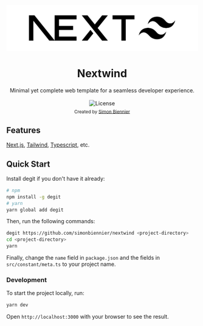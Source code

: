 <div>
<picture>
  <source media="(prefers-color-scheme: dark)" srcset="public/images/logo_light.png">
  <source media="(prefers-color-scheme: light)" srcset="public/images/logo_dark.png">
  <img src="public/images/logo_dark.png" alt="Nextwind">
</picture>
</div>

<h1 align="center"><strong>Nextwind</strong></h1>
<div align="center">Minimal yet complete web template for a seamless developer experience.</div>
<br />

<div align="center">
  <!-- <img src="https://img.shields.io/badge/next-0D1117?style=for-the-badge&logoColor=white" alt="Next.js">
  <img src="https://img.shields.io/badge/tailwind-0D1117?style=for-the-badge&logo=tailwindcss&logoColor=white"> -->
  <img alt="License" src="https://img.shields.io/github/license/simonbiennier/nextwind?style=for-the-badge&color=00de80&labelColor=0D1117">
</div>

<div align="center">
  <sub>Created by <a href="https://simon.biennier.com">Simon Biennier</a>
</div>

## Features

[Next.js](https://nextjs.org/), [Tailwind](https://tailwindcss.com), [Typescript](https://typescriptlang.org), etc.

## Quick Start

Install degit if you don't have it already:

```bash
# npm
npm install -g degit
# yarn
yarn global add degit
```

Then, run the following commands:

```bash
degit https://github.com/simonbiennier/nextwind <project-directory>
cd <project-directory>
yarn
```

Finally, change the `name` field in `package.json` and the fields in `src/constant/meta.ts` to your project name.

### Development

To start the project locally, run:

```bash
yarn dev
```

Open `http://localhost:3000` with your browser to see the result.
